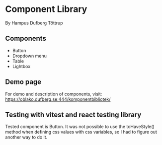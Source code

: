 # Component Library

By Hampus Dufberg Töttrup

## Components

-  Button
-  Dropdown menu
-  Table
-  Lightbox

## Demo page

For demo and description of components, visit: https://oblako.dufberg.se:444/komponentbibliotek/

## Testing with vitest and react testing library

Tested component is Button.
It was not possible to use the toHaveStyle() method when defining css values with css variables, so I had to figure out another way to do it.
